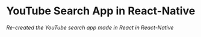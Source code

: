 # YouTube Search App in React-Native

*Re-created the YouTube search app made in React in React-Native*
